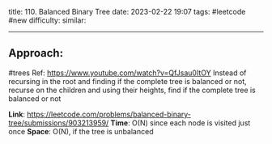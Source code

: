 title: 110. Balanced Binary Tree
date: 2023-02-22 19:07
tags: #leetcode #new
difficulty:
similar: 

---
## Approach:
#trees 
Ref: https://www.youtube.com/watch?v=QfJsau0ItOY
Instead of recursing in the root and finding if the complete tree is balanced or not, recurse on the children and using their heights, find if the complete tree is balanced or not

**Link**: https://leetcode.com/problems/balanced-binary-tree/submissions/903213959/
**Time**: O(N) since each node is visited just once
**Space**: O(N), if the tree is unbalanced